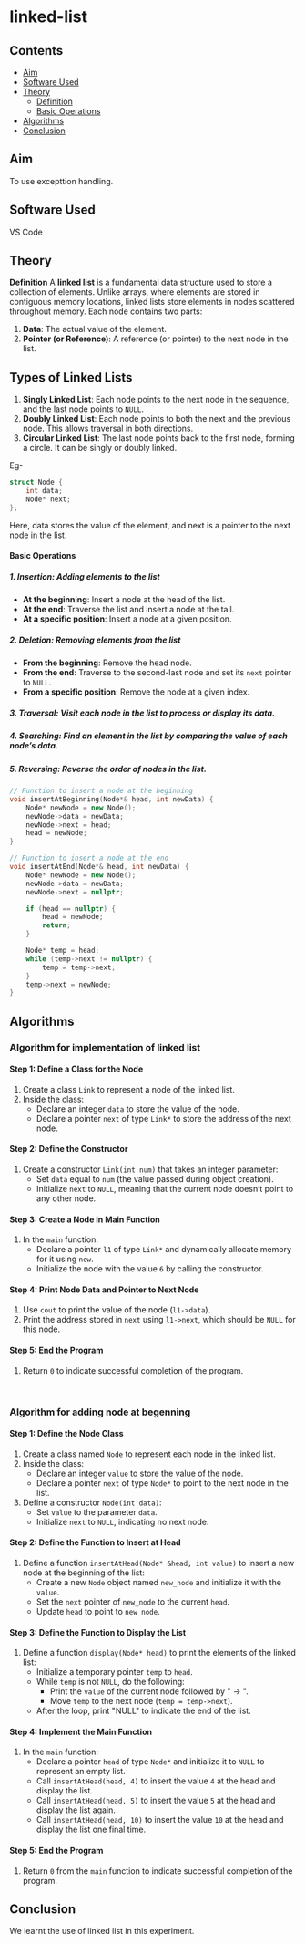 # linked-list

## Contents
- [Aim](#aim)
- [Software Used](#software-used)
- [Theory](#theory)
  * [Definition](#definition)
  * [Basic Operations](#basicoperations)
- [Algorithms](#algorithms)
- [Conclusion](#conclusion)

## Aim 
To use excepttion handling.

## Software Used 
VS Code

## Theory
**Definition**
A **linked list** is a fundamental data structure used to store a collection of elements. Unlike arrays, where elements are stored in contiguous memory locations, linked lists store elements in nodes scattered throughout memory. Each node contains two parts:

1. **Data**: The actual value of the element.
2. **Pointer (or Reference)**: A reference (or pointer) to the next node in the list.

## Types of Linked Lists
1. **Singly Linked List**: Each node points to the next node in the sequence, and the last node points to `NULL`.
2. **Doubly Linked List**: Each node points to both the next and the previous node. This allows traversal in both directions.
3. **Circular Linked List**: The last node points back to the first node, forming a circle. It can be singly or doubly linked.

Eg-
```cpp
struct Node {
    int data;
    Node* next;
};
```

Here, data stores the value of the element, and next is a pointer to the next node in the list.
#### Basic Operations

##### 1. Insertion: Adding elements to the list

- **At the beginning**: Insert a node at the head of the list.
- **At the end**: Traverse the list and insert a node at the tail.
- **At a specific position**: Insert a node at a given position.

##### 2. Deletion: Removing elements from the list

- **From the beginning**: Remove the head node.
- **From the end**: Traverse to the second-last node and set its `next` pointer to `NULL`.
- **From a specific position**: Remove the node at a given index.

##### 3. Traversal: Visit each node in the list to process or display its data.

##### 4. Searching: Find an element in the list by comparing the value of each node’s data.

##### 5. Reversing: Reverse the order of nodes in the list.

```cpp
// Function to insert a node at the beginning
void insertAtBeginning(Node*& head, int newData) {
    Node* newNode = new Node();
    newNode->data = newData;
    newNode->next = head;
    head = newNode;
}
```
```cpp
// Function to insert a node at the end
void insertAtEnd(Node*& head, int newData) {
    Node* newNode = new Node();
    newNode->data = newData;
    newNode->next = nullptr;

    if (head == nullptr) {
        head = newNode;
        return;
    }

    Node* temp = head;
    while (temp->next != nullptr) {
        temp = temp->next;
    }
    temp->next = newNode;
}
```

## Algorithms
### Algorithm for implementation of linked list
#### Step 1: Define a Class for the Node
1. Create a class `Link` to represent a node of the linked list.
2. Inside the class:
   - Declare an integer `data` to store the value of the node.
   - Declare a pointer `next` of type `Link*` to store the address of the next node.
   
#### Step 2: Define the Constructor
1. Create a constructor `Link(int num)` that takes an integer parameter:
   - Set `data` equal to `num` (the value passed during object creation).
   - Initialize `next` to `NULL`, meaning that the current node doesn’t point to any other node.

#### Step 3: Create a Node in Main Function
1. In the `main` function:
   - Declare a pointer `l1` of type `Link*` and dynamically allocate memory for it using `new`.
   - Initialize the node with the value `6` by calling the constructor.
   
#### Step 4: Print Node Data and Pointer to Next Node
1. Use `cout` to print the value of the node (`l1->data`).
2. Print the address stored in `next` using `l1->next`, which should be `NULL` for this node.

#### Step 5: End the Program
1. Return `0` to indicate successful completion of the program.
<br>


### Algorithm for adding node at begenning

#### Step 1: Define the Node Class
1. Create a class named `Node` to represent each node in the linked list.
2. Inside the class:
   - Declare an integer `value` to store the value of the node.
   - Declare a pointer `next` of type `Node*` to point to the next node in the list.
3. Define a constructor `Node(int data)`:
   - Set `value` to the parameter `data`.
   - Initialize `next` to `NULL`, indicating no next node.

#### Step 2: Define the Function to Insert at Head
1. Define a function `insertAtHead(Node* &head, int value)` to insert a new node at the beginning of the list:
   - Create a new `Node` object named `new_node` and initialize it with the `value`.
   - Set the `next` pointer of `new_node` to the current `head`.
   - Update `head` to point to `new_node`.

#### Step 3: Define the Function to Display the List
1. Define a function `display(Node* head)` to print the elements of the linked list:
   - Initialize a temporary pointer `temp` to `head`.
   - While `temp` is not `NULL`, do the following:
     - Print the `value` of the current node followed by " -> ".
     - Move `temp` to the next node (`temp = temp->next`).
   - After the loop, print "NULL" to indicate the end of the list.

#### Step 4: Implement the Main Function
1. In the `main` function:
   - Declare a pointer `head` of type `Node*` and initialize it to `NULL` to represent an empty list.
   - Call `insertAtHead(head, 4)` to insert the value `4` at the head and display the list.
   - Call `insertAtHead(head, 5)` to insert the value `5` at the head and display the list again.
   - Call `insertAtHead(head, 10)` to insert the value `10` at the head and display the list one final time.

#### Step 5: End the Program
1. Return `0` from the `main` function to indicate successful completion of the program.

## Conclusion
We learnt the use of linked list in this experiment.
